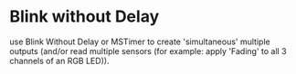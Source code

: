 # Blink without Delay
 use Blink Without Delay or MSTimer to create 'simultaneous' multiple outputs (and/or read multiple sensors (for example: apply 'Fading' to all 3 channels of an RGB LED)).




